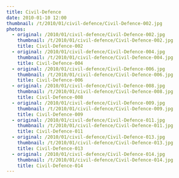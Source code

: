 ```yaml
---
title: Civil-Defence
date: 2010-01-10 12:00
thumbnail: /t/2010/01/civil-defence/Civil-Defence-002.jpg
photos:
  - original: /2010/01/civil-defence/Civil-Defence-002.jpg
    thumbnail: /t/2010/01/civil-defence/Civil-Defence-002.jpg
    title: Civil-Defence-002
  - original: /2010/01/civil-defence/Civil-Defence-004.jpg
    thumbnail: /t/2010/01/civil-defence/Civil-Defence-004.jpg
    title: Civil-Defence-004
  - original: /2010/01/civil-defence/Civil-Defence-006.jpg
    thumbnail: /t/2010/01/civil-defence/Civil-Defence-006.jpg
    title: Civil-Defence-006
  - original: /2010/01/civil-defence/Civil-Defence-008.jpg
    thumbnail: /t/2010/01/civil-defence/Civil-Defence-008.jpg
    title: Civil-Defence-008
  - original: /2010/01/civil-defence/Civil-Defence-009.jpg
    thumbnail: /t/2010/01/civil-defence/Civil-Defence-009.jpg
    title: Civil-Defence-009
  - original: /2010/01/civil-defence/Civil-Defence-011.jpg
    thumbnail: /t/2010/01/civil-defence/Civil-Defence-011.jpg
    title: Civil-Defence-011
  - original: /2010/01/civil-defence/Civil-Defence-013.jpg
    thumbnail: /t/2010/01/civil-defence/Civil-Defence-013.jpg
    title: Civil-Defence-013
  - original: /2010/01/civil-defence/Civil-Defence-014.jpg
    thumbnail: /t/2010/01/civil-defence/Civil-Defence-014.jpg
    title: Civil-Defence-014
---
```

